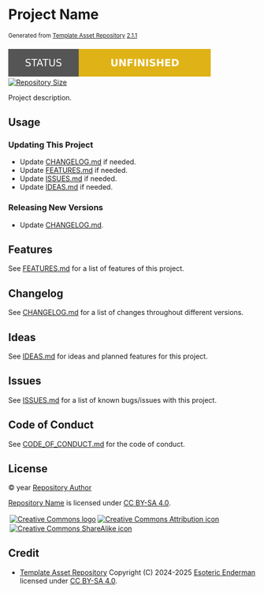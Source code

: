 # Project Name

<sup>Generated from [Template Asset Repository](https://github.com/EsotericTemplates/template-asset-repository) [2.1.1](https://github.com/EsotericTemplates/template-asset-repository/tree/2.1.1)</sup>

[![Project Status: Unfinished](./.assets/images/badges/status/unfinished.svg)](./) [![Repository Size](https://img.shields.io/github/repo-size/author/project?style=for-the-badge&logo=git&label=Repository%20size)](./)

Project description.

## Usage

### Updating This Project

- Update [CHANGELOG.md](./CHANGELOG.md) if needed.
- Update [FEATURES.md](./docs/FEATURES.md) if needed.
- Update [ISSUES.md](./ISSUES.md) if needed.
- Update [IDEAS.md](./IDEAS.md) if needed.

### Releasing New Versions

- Update [CHANGELOG.md](./CHANGELOG.md).

## Features

See [FEATURES.md](./docs/FEATURES.md) for a list of features of this project.

## Changelog

See [CHANGELOG.md](./CHANGELOG.md) for a list of changes throughout different versions.

## Ideas

See [IDEAS.md](./IDEAS.md) for ideas and planned features for this project.

## Issues

See [ISSUES.md](./ISSUES.md) for a list of known bugs/issues with this project.

## Code of Conduct

See [CODE_OF_CONDUCT.md](./CODE_OF_CONDUCT.md) for the code of conduct.

## License

<p xmlns:cc="http://creativecommons.org/ns#" xmlns:dct="http://purl.org/dc/terms/">
  &copy; year <a rel="cc:attributionURL dct:creator" property="cc:attributionName" href="https://repository-author.xyz">Repository Author</a>

  <a property="dct:title" rel="cc:attributionURL" href="https://github.com/author/project">Repository Name</a> is licensed under <a href="https://github.com/author/project/blob/main/LICENSE" target="_blank" rel="license noopener noreferrer" property="cc:license" style="display: inline-block">CC BY-SA 4.0</a>.

  <a href="https://creativecommons.org/"><img style="height: 22px !important; margin-left: 3px; vertical-align: middle" src="./.assets/images/icons/cc/cc.svg" alt="Creative Commons logo" /></a><a href="https://creativecommons.org/licenses/by-sa/4.0/"><img style="height: 22px !important; margin-left: 3px; vertical-align: middle" src="./.assets/images/icons/cc/by.svg" alt="Creative Commons Attribution icon" /><img style="height: 22px !important; margin-left: 3px; vertical-align: middle" src="./.assets/images/icons/cc/sa.svg" alt="Creative Commons ShareAlike icon" /></a>
</p>

## Credit

- [Template Asset Repository](https://github.com/esoterictemplates/template-asset-repository) Copyright (C) 2024-2025 [Esoteric Enderman](https://enderman.dev) licensed under [CC BY-SA 4.0](./LICENSE).
